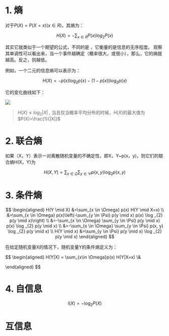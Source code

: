# 1. 熵

对于$P(X) = P(X=x) (x \in R)$，其熵为：

$$
H(X) = -\sum_{x\in R}P(x)log_{2}P(x)
$$

其实它就类似于一个期望的公式，不同的是 ，它衡量的是信息的无序程度。 观察其单调性可以看出来，当一个事件越确定（概率很大，或很小），那么，它的熵就越高。反之，则越低。


例如，一个二元的信息熵可以表示为：


$$
H(X)=-p(x) \log _{2} p(x)-(1-p(x)) \log _{2} p(x)
$$

它的变化曲线如下：

![](https://garden-lu-oss.oss-cn-beijing.aliyuncs.com/images20211019203018.png)

> $H(X) \leq log_2|X|$  , 当且仅当概率平均分布的时候，$H(X)$的最大值为$P(X)=\frac{1}{|X|}$

# 2. 联合熵

如果（X，Y）表示一对离散随机变量的不确定性，即X，Y~p(x，y)，则它们的联合熵H(X，Y)为

$$
H(X, Y)=\sum_{x \in \Omega} \sum_{y \in \Psi} p(x, y) \log _{2} p(x, y)
$$

# 3. 条件熵

$$
\begin{aligned}
H(Y \mid X) &=\sum_{x \in \Omega} p(x) H(Y \mid X=x) \\
&=\sum_{x \in \Omega} p(x)\left(-\sum_{y \in \Psi} p(y \mid x) p(x) \log _{2} p(y \mid x)\right) \\
&=-\sum_{x \in \Omega} \sum_{y \in \Psi} p(y \mid x) p(x) \log _{2} p(y \mid x) \\
&=-\sum_{x \in \Omega} \sum_{y \in \Psi} p(x, y) \log _{2} p(y \mid x) \\
H(Y \mid x) &=\sum_{y \in \Psi} p(y \mid x) \log _{2} p(y \mid x)
\end{aligned}
$$


在给定随机变量X的情况下，随机变量Y的条件熵定义为：

$$
\begin{aligned}
H(Y|X) = \sum_{x\in \Omega}p(x) H(Y|X=x) \\&


\end{aligned}
$$

# 4. 自信息

$$
I(X)=-\log _{2} P(X)
$$


# 互信息 




